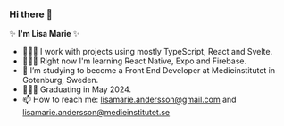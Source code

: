 ### Hi there 👋

✨ **I'm Lisa Marie** ✨ 

- 👩🏻‍💻 I work with projects using mostly TypeScript, React and Svelte.
- 👩🏻‍🏫 Right now I'm learning React Native, Expo and Firebase.
- 🌱 I’m studying to become a Front End Developer at Medieinstitutet in Gotenburg, Sweden. 
- 👩🏻‍🎓 Graduating in May 2024.
- 📫 How to reach me: lisamarie.andersson@gmail.com and lisamarie.andersson@medieinstitutet.se
